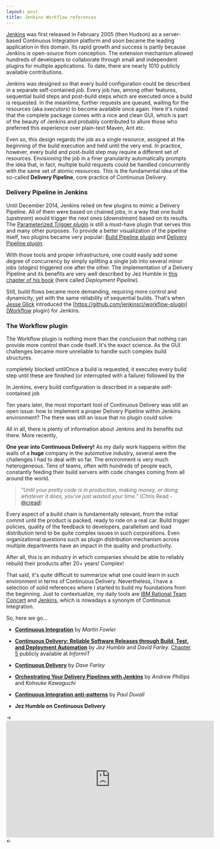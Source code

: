 ```yaml
---
layout: post
title: Jenkins Workflow references
---
```


[Jenkins](https://jenkins-ci.org/) was first released in February 2005 (then Hudson) as a server-based Continuous Integration platform and soon became the leading application in this domain. Its rapid growth and success is partly because Jenkins is open-source from conception. The extension mechanism allowed hundreds of developers to collaborate through small and independent plugins for multiple applications. To date, there are nearly 1010 publicly available contributions.

Jenkins was designed so that every build configuration could be described in a separate self-contained *job*. Every job has, among other features, sequential build steps and post-build steps which are executed once a build is requested. In the meantime, further requests are queued, waiting for the resources (aka *executors*) to become available once again. Here it's noted that the complete package comes with a nice and clean GUI, which is part of the beauty of Jenkins and probably contributed to allure those who preferred this experience over plain-text Maven, Ant etc.

Even so, this design regards the job as a single resource, assigned at the beginning of the build execution and held until the very end. In practice, however, every build and post-build step may require a different set of resources. Envisioning the job in a finer granularity automatically prompts the idea that, in fact, multiple build requests could be handled concurrently with the same set of atomic resources. This is the fundamental idea of the so-called **Delivery Pipeline**, core practice of Continuous Delivery.

### Delivery Pipeline in Jenkins ###

Until December 2014, Jenkins relied on few plugins to mimic a Delivery Pipeline. All of them were based on chained jobs, in a way that one build (*upstream*) would trigger the next ones (*downstream*) based on its results. The [Parameterized Trigger plugin](https://wiki.jenkins-ci.org/display/JENKINS/Parameterized+Trigger+Plugin) is still a must-have plugin that serves this and many other purposes. To provide a better visualization of the pipeline itself, two plugins became very popular: [Build Pipeline plugin](https://wiki.jenkins-ci.org/display/JENKINS/Build+Pipeline+Plugin) and [Delivery Pipeline plugin](https://wiki.jenkins-ci.org/display/JENKINS/Delivery+Pipeline+Plugin).

With those tools and proper infrastructure, one could easily add some degree of concurrency by simply splitting a single job into several minor jobs (*stages*) triggered one after the other. The implementation of a Delivery Pipeline and its benefits are very well described by Jez Humble in [this chapter of his book](http://www.informit.com/articles/article.aspx?p=1621865) (here called *Deployment Pipeline*).

Still, build flows became more demanding, requiring more control and dynamicity, yet with the same reliability of sequential builds. That's when [Jesse Glick](https://github.com/jglick) introduced the [https://github.com/jenkinsci/workflow-plugin](Workflow plugin) for Jenkins.

### The Workflow plugin ###

The Workflow plugin is nothing more than the conclusion that nothing can provide more control than code itself. It's the exact science. As the GUI challenges became more unreliable to handle such complex build structures.



completely blocked untilOnce a build is requested, it executes every build step until these are finished (or interrupted with a failure) followed by the

In Jenkins, every build configuration is described in a separate self-contained job

Ten years later, the most important tool of Continuous Delivery was still an open issue: how to implement a proper Delivery Pipeline within Jenkins environment?
The 
there was still an issue that no plugin could solve:

All in all, there is plenty of information about Jenkins and its benefits out there. More recently, 




**One year into Continuous Delivery!** As my daily work happens within the walls of a **huge** company in the automotive industry, several were the challenges I had to deal with so far. The environment is very much heterogeneous. Tens of teams, often with hundreds of people each, constantly feeding their build servers with code changes coming from all around the world.

> *"Until your pretty code is in production, making money, or doing whatever it does, you've just wasted your time."* (Chris Read - [@cread](https://twitter.com/cread))

Every aspect of a build chain is fundamentally relevant, from the initial commit until the product is packed, ready to ride on a real car. Build trigger policies, quality of the feedback to developers, parallelism and load distribution tend to be quite complex issues in such corporations. Even organizational questions such as plugin distribution mechanism across multiple departments have an impact in the quality and productivity.

After all, this is an industry in which companies should be able to reliably rebuild their products after 20+ years! Complex!

That said, it's quite difficult to summarize what one could learn in such environment in terms of Continuous Delivery. Nevertheless, I have a selection of solid references where I started to build my foundations from the beginning. Just to contextualize, my daily tools are [IBM Rational Team Concert](http://www.ibm.com/software/products/en/rtc) and [Jenkins](http://jenkins-ci.org), which is nowadays a synonym of Continuous Integration.

So, here we go...

* [**Continuous Integration**](http://martinfowler.com/articles/continuousIntegration.html) by *Martin Fowler*

* [**Continuous Delivery: Reliable Software Releases through Build, Test, and Deployment Automation**](http://martinfowler.com/books/continuousDelivery.html) by *Jez Humble* and *David Farley*. [Chapter 5](http://www.informit.com/articles/article.aspx?p=1621865) publicly available at *InformIT*

* [**Continuous Delivery**](http://www.infoq.com/interviews/farley-continuous-delivery) by *Dave Farley*

* [**Orchestrating Your Delivery Pipelines with Jenkins**](http://www.infoq.com/articles/orch-pipelines-jenkins) by *Andrew Phillips* and *Kohsuke Kawaguchi*

* [**Continuous Integration anti-patterns**](http://www.ibm.com/developerworks/java/library/j-ap11297/) by *Paul Duvall*

* **Jez Humble on Continuous Delivery**

-> <iframe width="560" height="315" src="https://www.youtube.com/watch?v=skLJuksCRTw" frameborder="0" allowfullscreen></iframe> <-

